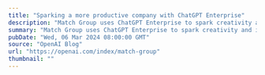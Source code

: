 ```yaml
---
title: "Sparking a more productive company with ChatGPT Enterprise"
description: "Match Group uses ChatGPT Enterprise to spark creativity and impact."
summary: "Match Group uses ChatGPT Enterprise to spark creativity and impact."
pubDate: "Wed, 06 Mar 2024 08:00:00 GMT"
source: "OpenAI Blog"
url: "https://openai.com/index/match-group"
thumbnail: ""
---
```


